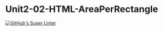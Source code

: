 # Unit2-02-HTML-AreaPerRectangle
[![GitHub's Super Linter](https://github.com/ICS20-Programming-Remy-S/Unit2-02-HTML-AreaPerRectangle/workflows/GitHub's%20Super%20Linter/badge.svg)](https://github.com/ICS20-Programming-Remy-S/Unit2-02-HTML-AreaPerRectangle/actions)